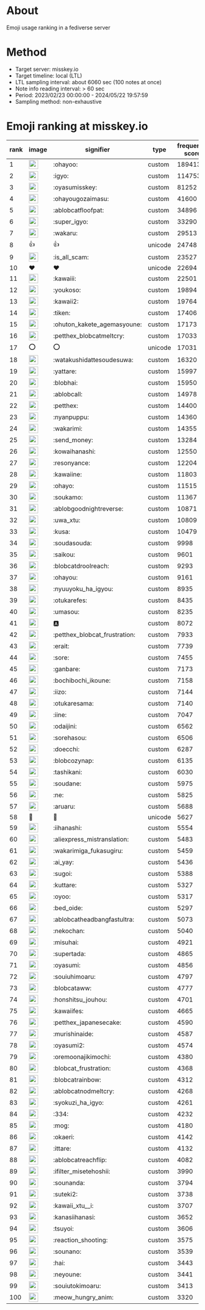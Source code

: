 # About
Emoji usage ranking in a fediverse server

# Method
- Target server: misskey.io
- Target timeline: local (LTL)
- LTL sampling interval: about 6060 sec (100 notes at once)
- Note info reading interval: > 60 sec
- Period: 2023/02/23 00:00:00 - 2024/05/22 19:57:59 
- Sampling method: non-exhaustive

# Emoji ranking at misskey.io

|rank|image|signifier|type|frequency score|
|----|----|----|----|----|
|1|<img height="24" src="https://misskey.io/emoji/ohayoo.webp">|:ohayoo:|custom|189413|
|2|<img height="24" src="https://misskey.io/emoji/igyo.webp">|:igyo:|custom|114753|
|3|<img height="24" src="https://misskey.io/emoji/oyasumisskey.webp">|:oyasumisskey:|custom|81252|
|4|<img height="24" src="https://misskey.io/emoji/ohayougozaimasu.webp">|:ohayougozaimasu:|custom|41600|
|5|<img height="24" src="https://misskey.io/emoji/ablobcatfloofpat.webp">|:ablobcatfloofpat:|custom|34896|
|6|<img height="24" src="https://misskey.io/emoji/super_igyo.webp">|:super_igyo:|custom|33290|
|7|<img height="24" src="https://misskey.io/emoji/wakaru.webp">|:wakaru:|custom|29513|
|8|👍|👍|unicode|24748|
|9|<img height="24" src="https://misskey.io/emoji/is_all_scam.webp">|:is_all_scam:|custom|23527|
|10|❤|❤|unicode|22694|
|11|<img height="24" src="https://misskey.io/emoji/kawaiii.webp">|:kawaiii:|custom|22501|
|12|<img height="24" src="https://misskey.io/emoji/youkoso.webp">|:youkoso:|custom|19894|
|13|<img height="24" src="https://misskey.io/emoji/kawaii2.webp">|:kawaii2:|custom|19764|
|14|<img height="24" src="https://misskey.io/emoji/tiken.webp">|:tiken:|custom|17406|
|15|<img height="24" src="https://misskey.io/emoji/ohuton_kakete_agemasyoune.webp">|:ohuton_kakete_agemasyoune:|custom|17173|
|16|<img height="24" src="https://misskey.io/emoji/petthex_blobcatmeltcry.webp">|:petthex_blobcatmeltcry:|custom|17033|
|17|⭕|⭕|unicode|17031|
|18|<img height="24" src="https://misskey.io/emoji/watakushidattesoudesuwa.webp">|:watakushidattesoudesuwa:|custom|16320|
|19|<img height="24" src="https://misskey.io/emoji/yattare.webp">|:yattare:|custom|15997|
|20|<img height="24" src="https://misskey.io/emoji/blobhai.webp">|:blobhai:|custom|15950|
|21|<img height="24" src="https://misskey.io/emoji/ablobcall.webp">|:ablobcall:|custom|14978|
|22|<img height="24" src="https://misskey.io/emoji/petthex.webp">|:petthex:|custom|14400|
|23|<img height="24" src="https://misskey.io/emoji/nyanpuppu.webp">|:nyanpuppu:|custom|14360|
|24|<img height="24" src="https://misskey.io/emoji/wakarimi.webp">|:wakarimi:|custom|14355|
|25|<img height="24" src="https://misskey.io/emoji/send_money.webp">|:send_money:|custom|13284|
|26|<img height="24" src="https://misskey.io/emoji/kowaihanashi.webp">|:kowaihanashi:|custom|12550|
|27|<img height="24" src="https://misskey.io/emoji/resonyance.webp">|:resonyance:|custom|12204|
|28|<img height="24" src="https://misskey.io/emoji/kawaiine.webp">|:kawaiine:|custom|11803|
|29|<img height="24" src="https://misskey.io/emoji/ohayo.webp">|:ohayo:|custom|11515|
|30|<img height="24" src="https://misskey.io/emoji/soukamo.webp">|:soukamo:|custom|11367|
|31|<img height="24" src="https://misskey.io/emoji/ablobgoodnightreverse.webp">|:ablobgoodnightreverse:|custom|10871|
|32|<img height="24" src="https://misskey.io/emoji/uwa_xtu.webp">|:uwa_xtu:|custom|10809|
|33|<img height="24" src="https://misskey.io/emoji/kusa.webp">|:kusa:|custom|10479|
|34|<img height="24" src="https://misskey.io/emoji/soudasouda.webp">|:soudasouda:|custom|9998|
|35|<img height="24" src="https://misskey.io/emoji/saikou.webp">|:saikou:|custom|9601|
|36|<img height="24" src="https://misskey.io/emoji/blobcatdroolreach.webp">|:blobcatdroolreach:|custom|9293|
|37|<img height="24" src="https://misskey.io/emoji/ohayou.webp">|:ohayou:|custom|9161|
|38|<img height="24" src="https://misskey.io/emoji/nyuuyoku_ha_igyou.webp">|:nyuuyoku_ha_igyou:|custom|8935|
|39|<img height="24" src="https://misskey.io/emoji/otukarefes.webp">|:otukarefes:|custom|8435|
|40|<img height="24" src="https://misskey.io/emoji/umasou.webp">|:umasou:|custom|8235|
|41|<img height="24" src="https://misskey.io/emoji/a.webp">|:a:|custom|8072|
|42|<img height="24" src="https://misskey.io/emoji/petthex_blobcat_frustration.webp">|:petthex_blobcat_frustration:|custom|7933|
|43|<img height="24" src="https://misskey.io/emoji/erait.webp">|:erait:|custom|7739|
|44|<img height="24" src="https://misskey.io/emoji/sore.webp">|:sore:|custom|7455|
|45|<img height="24" src="https://misskey.io/emoji/ganbare.webp">|:ganbare:|custom|7173|
|46|<img height="24" src="https://misskey.io/emoji/bochibochi_ikoune.webp">|:bochibochi_ikoune:|custom|7158|
|47|<img height="24" src="https://misskey.io/emoji/iizo.webp">|:iizo:|custom|7144|
|48|<img height="24" src="https://misskey.io/emoji/otukaresama.webp">|:otukaresama:|custom|7140|
|49|<img height="24" src="https://misskey.io/emoji/iine.webp">|:iine:|custom|7047|
|50|<img height="24" src="https://misskey.io/emoji/odaijini.webp">|:odaijini:|custom|6562|
|51|<img height="24" src="https://misskey.io/emoji/sorehasou.webp">|:sorehasou:|custom|6506|
|52|<img height="24" src="https://misskey.io/emoji/doecchi.webp">|:doecchi:|custom|6287|
|53|<img height="24" src="https://misskey.io/emoji/blobcozynap.webp">|:blobcozynap:|custom|6135|
|54|<img height="24" src="https://misskey.io/emoji/tashikani.webp">|:tashikani:|custom|6030|
|55|<img height="24" src="https://misskey.io/emoji/soudane.webp">|:soudane:|custom|5975|
|56|<img height="24" src="https://misskey.io/emoji/ne.webp">|:ne:|custom|5825|
|57|<img height="24" src="https://misskey.io/emoji/aruaru.webp">|:aruaru:|custom|5688|
|58|🎉|🎉|unicode|5627|
|59|<img height="24" src="https://misskey.io/emoji/iihanashi.webp">|:iihanashi:|custom|5554|
|60|<img height="24" src="https://misskey.io/emoji/aliexpress_mistranslation.webp">|:aliexpress_mistranslation:|custom|5483|
|61|<img height="24" src="https://misskey.io/emoji/wakarimiga_fukasugiru.webp">|:wakarimiga_fukasugiru:|custom|5459|
|62|<img height="24" src="https://misskey.io/emoji/ai_yay.webp">|:ai_yay:|custom|5436|
|63|<img height="24" src="https://misskey.io/emoji/sugoi.webp">|:sugoi:|custom|5388|
|64|<img height="24" src="https://misskey.io/emoji/kuttare.webp">|:kuttare:|custom|5327|
|65|<img height="24" src="https://misskey.io/emoji/oyoo.webp">|:oyoo:|custom|5317|
|66|<img height="24" src="https://misskey.io/emoji/bed_oide.webp">|:bed_oide:|custom|5297|
|67|<img height="24" src="https://misskey.io/emoji/ablobcatheadbangfastultra.webp">|:ablobcatheadbangfastultra:|custom|5073|
|68|<img height="24" src="https://misskey.io/emoji/nekochan.webp">|:nekochan:|custom|5040|
|69|<img height="24" src="https://misskey.io/emoji/misuhai.webp">|:misuhai:|custom|4921|
|70|<img height="24" src="https://misskey.io/emoji/supertada.webp">|:supertada:|custom|4865|
|71|<img height="24" src="https://misskey.io/emoji/oyasumi.webp">|:oyasumi:|custom|4856|
|72|<img height="24" src="https://misskey.io/emoji/souiuhimoaru.webp">|:souiuhimoaru:|custom|4797|
|73|<img height="24" src="https://misskey.io/emoji/blobcataww.webp">|:blobcataww:|custom|4777|
|74|<img height="24" src="https://misskey.io/emoji/honshitsu_jouhou.webp">|:honshitsu_jouhou:|custom|4701|
|75|<img height="24" src="https://misskey.io/emoji/kawaiifes.webp">|:kawaiifes:|custom|4665|
|76|<img height="24" src="https://misskey.io/emoji/petthex_japanesecake.webp">|:petthex_japanesecake:|custom|4590|
|77|<img height="24" src="https://misskey.io/emoji/murishinaide.webp">|:murishinaide:|custom|4587|
|78|<img height="24" src="https://misskey.io/emoji/oyasumi2.webp">|:oyasumi2:|custom|4574|
|79|<img height="24" src="https://misskey.io/emoji/oremoonajikimochi.webp">|:oremoonajikimochi:|custom|4380|
|80|<img height="24" src="https://misskey.io/emoji/blobcat_frustration.webp">|:blobcat_frustration:|custom|4368|
|81|<img height="24" src="https://misskey.io/emoji/blobcatrainbow.webp">|:blobcatrainbow:|custom|4312|
|82|<img height="24" src="https://misskey.io/emoji/ablobcatnodmeltcry.webp">|:ablobcatnodmeltcry:|custom|4268|
|83|<img height="24" src="https://misskey.io/emoji/syokuzi_ha_igyo.webp">|:syokuzi_ha_igyo:|custom|4261|
|84|<img height="24" src="https://misskey.io/emoji/334.webp">|:334:|custom|4232|
|85|<img height="24" src="https://misskey.io/emoji/mog.webp">|:mog:|custom|4180|
|86|<img height="24" src="https://misskey.io/emoji/okaeri.webp">|:okaeri:|custom|4142|
|87|<img height="24" src="https://misskey.io/emoji/ittare.webp">|:ittare:|custom|4132|
|88|<img height="24" src="https://misskey.io/emoji/ablobcatreachflip.webp">|:ablobcatreachflip:|custom|4082|
|89|<img height="24" src="https://misskey.io/emoji/ifilter_misetehoshii.webp">|:ifilter_misetehoshii:|custom|3990|
|90|<img height="24" src="https://misskey.io/emoji/sounanda.webp">|:sounanda:|custom|3794|
|91|<img height="24" src="https://misskey.io/emoji/suteki2.webp">|:suteki2:|custom|3738|
|92|<img height="24" src="https://misskey.io/emoji/kawaii_xtu__i.webp">|:kawaii_xtu__i:|custom|3707|
|93|<img height="24" src="https://misskey.io/emoji/kanasiihanasi.webp">|:kanasiihanasi:|custom|3652|
|94|<img height="24" src="https://misskey.io/emoji/tsuyoi.webp">|:tsuyoi:|custom|3606|
|95|<img height="24" src="https://misskey.io/emoji/reaction_shooting.webp">|:reaction_shooting:|custom|3575|
|96|<img height="24" src="https://misskey.io/emoji/sounano.webp">|:sounano:|custom|3539|
|97|<img height="24" src="https://misskey.io/emoji/hai.webp">|:hai:|custom|3443|
|98|<img height="24" src="https://misskey.io/emoji/neyoune.webp">|:neyoune:|custom|3441|
|99|<img height="24" src="https://misskey.io/emoji/souiutokimoaru.webp">|:souiutokimoaru:|custom|3413|
|100|<img height="24" src="https://misskey.io/emoji/meow_hungry_anim.webp">|:meow_hungry_anim:|custom|3320|
